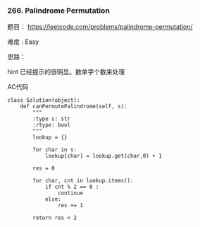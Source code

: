 ### 266. Palindrome Permutation



题目： 
<https://leetcode.com/problems/palindrome-permutation/>

难度 : Easy



思路：

hint 已经提示的很明显。数单字个数来处理



AC代码



```
class Solution(object):
    def canPermutePalindrome(self, s):
        """
        :type s: str
        :rtype: bool
        """
        lookup = {}

        for char in s:
        	lookup[char] = lookup.get(char,0) + 1

        res = 0

        for char, cnt in lookup.items():
        	if cnt % 2 == 0 :
        		continue
        	else:
        		res += 1

        return res < 2
```

​	

